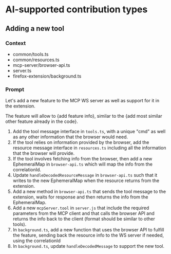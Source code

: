 # AI-supported contribution types

## Adding a new tool

### Context

- common/tools.ts
- common/resources.ts
- mcp-server/browser-api.ts
- server.ts
- firefox-extension/background.ts

### Prompt

Let's add a new feature to the MCP WS server as well as support for it in the extension.

The feature will allow to {add feature info}, similar to the {add most similar other feature already in the code}.

1. Add the tool message interface in `tools.ts`, with a unique "cmd" as well as any other information that the browser would need.
2. If the tool relies on information provided by the browser, add the resource message interface in `resources.ts` including all the information that the browser will provide.
3. If the tool involves fetching info from the browser, then add a new EphemeralMap in `browser-api.ts` which will map the info from the correlationId.
4. Update `handleDecodedResourceMessage` in `browser-api.ts` such that it writes to the new EphemeralMap when the resource returns from the extension.
5. Add a new method in `browser-api.ts` that sends the tool message to the extension, waits for response and then returns the info from the EphemeralMap.
6. Add a new `mcpServer.tool` in `server.js` that include the required parameters from the MCP client and that calls the browser API and returns the info back to the client (format should be similar to other tools).
7. In `background.ts`, add a new function that uses the browser API to fulfill the feature, sending back the resource info to the WS server if needed, using the correlationId
8. In `background.ts`, update `handleDecodedMessage` to support the new tool.
